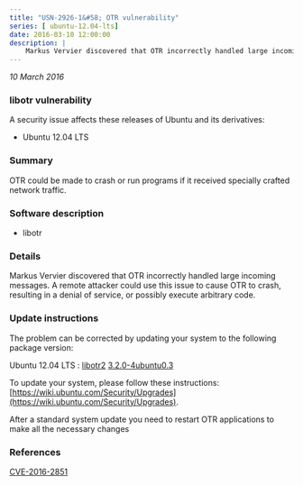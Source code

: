 ```yaml
---
title: "USN-2926-1&#58; OTR vulnerability"
series: [ ubuntu-12.04-lts]
date: 2016-03-10 12:00:00
description: |
    Markus Vervier discovered that OTR incorrectly handled large incoming messages. A remote attacker could use this issue to cause OTR to crash, resulting in a denial of service, or possibly execute arbitrary code. 
--- 
```

 
 

*10 March 2016*

### libotr vulnerability

A security issue affects these releases of Ubuntu and its derivatives:

* Ubuntu 12.04 LTS

### Summary

OTR could be made to crash or run programs if it received specially crafted network traffic.

### Software description

* libotr 

### Details

Markus Vervier discovered that OTR incorrectly handled large incoming messages. A remote attacker could use this issue to cause OTR to crash, resulting in a denial of service, or possibly execute arbitrary code. 

### Update instructions

The problem can be corrected by updating your system to the following package version:

Ubuntu 12.04 LTS
 : [libotr2](https://launchpad.net/ubuntu/+source/libotr) <span> [3.2.0-4ubuntu0.3](https://launchpad.net/ubuntu/+source/libotr/3.2.0-4ubuntu0.3) </span> 

To update your system, please follow these instructions: [https://wiki.ubuntu.com/Security/Upgrades](https://wiki.ubuntu.com/Security/Upgrades).

After a standard system update you need to restart OTR applications to make all the necessary changes 

### References

 
 [CVE-2016-2851](http://people.ubuntu.com/~ubuntu-security/cve/CVE-2016-2851)
 

